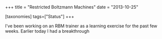 +++
title = "Restricted Boltzmann Machines"
date = "2013-10-25"

[taxonomies]
tags=["Status"]
+++

I've been working on an RBM trainer as a learning exercise for the past few weeks. Earlier today I had a breakthrough
